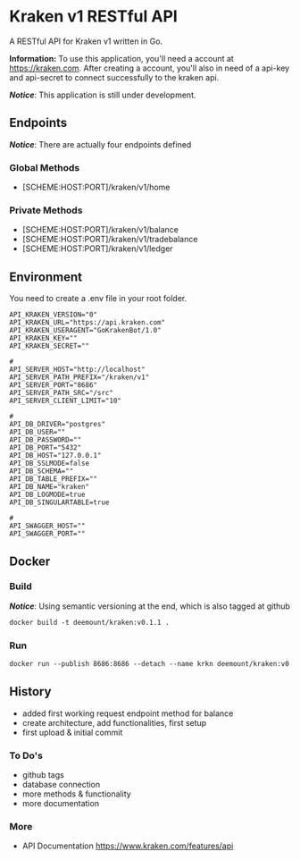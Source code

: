 # Kraken v1 RESTful API

A RESTful API for Kraken v1 written in Go.

**Information:**
To use this application, you'll need a account at https://kraken.com. After creating a account, you'll also in need of a api-key and api-secret to connect successfully to the kraken api.

***Notice***: This application is still under development.

## Endpoints

***Notice***:
There are actually four endpoints defined

### Global Methods

* [SCHEME:HOST:PORT]/kraken/v1/home

### Private Methods

* [SCHEME:HOST:PORT]/kraken/v1/balance
* [SCHEME:HOST:PORT]/kraken/v1/tradebalance
* [SCHEME:HOST:PORT]/kraken/v1/ledger

## Environment

You need to create a .env file in your root folder.

```shell
API_KRAKEN_VERSION="0"
API_KRAKEN_URL="https://api.kraken.com"
API_KRAKEN_USERAGENT="GoKrakenBot/1.0"
API_KRAKEN_KEY=""
API_KRAKEN_SECRET=""

#
API_SERVER_HOST="http://localhost"
API_SERVER_PATH_PREFIX="/kraken/v1"
API_SERVER_PORT="8686"
API_SERVER_PATH_SRC="/src"
API_SERVER_CLIENT_LIMIT="10"

#
API_DB_DRIVER="postgres"
API_DB_USER=""
API_DB_PASSWORD=""
API_DB_PORT="5432"
API_DB_HOST="127.0.0.1"
API_DB_SSLMODE=false
API_DB_SCHEMA=""
API_DB_TABLE_PREFIX=""
API_DB_NAME="kraken"
API_DB_LOGMODE=true
API_DB_SINGULARTABLE=true

#
API_SWAGGER_HOST=""
API_SWAGGER_PORT=""

```

## Docker

### Build

***Notice***:
Using semantic versioning at the end, which is also tagged at github

```dockerfile
docker build -t deemount/kraken:v0.1.1 .
```

### Run

```dockerfile
docker run --publish 8686:8686 --detach --name krkn deemount/kraken:v0.1.1  
```

## History

* added first working request endpoint method for balance
* create architecture, add functionalities, first setup
* first upload & initial commit

### To Do's

* github tags
* database connection
* more methods & functionality
* more documentation

### More

* API Documentation https://www.kraken.com/features/api
